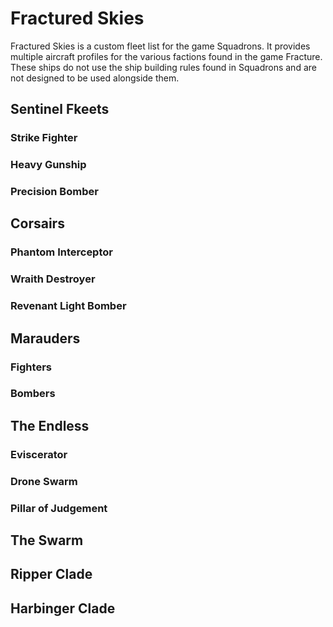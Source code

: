 # Fractured Skies

Fractured Skies is a custom fleet list for the game Squadrons. It provides multiple aircraft profiles for the various factions found in the game Fracture. These ships do not use the ship building rules found in Squadrons and are not designed to be used alongside them.

## Sentinel Fkeets

### Strike Fighter

### Heavy Gunship

### Precision Bomber

## Corsairs

### Phantom Interceptor

### Wraith Destroyer

### Revenant Light Bomber

## Marauders

### Fighters

### Bombers

## The Endless

### Eviscerator

### Drone Swarm

### Pillar of Judgement

## The Swarm

## Ripper Clade

## Harbinger Clade